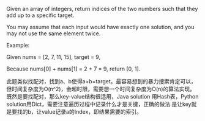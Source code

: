 Given an array of integers, return indices of the two numbers such that they add up to a specific target.

You may assume that each input would have exactly one solution, and you may not use the same element twice.

Example:

Given nums = [2, 7, 11, 15], target = 9,

Because nums[0] + nums[1] = 2 + 7 = 9,
return [0, 1].

此题类似找配对，找到a、b使得a+b=target。最容易想到的暴力搜索肯定可以，但时间复杂度为O(n^2)，会超时限，需要想一个时间复杂度为O(n)的算法实现。
既然是要找配对，那么key-value结构很适用，Java solution 用Hash表，Python solution用Dict，需要注意遍历过程中记录什么才是关键，正确的做法
是让key就是要找的b，让value记录a的Index，即结果需要的索引。
